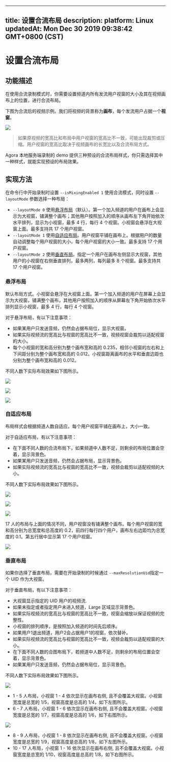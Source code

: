 
---
title: 设置合流布局
description: 
platform: Linux
updatedAt: Mon Dec 30 2019 09:38:42 GMT+0800 (CST)
---
# 设置合流布局
## 功能描述
在使用合流录制模式时，你需要设置频道内所有发流用户视窗的大小及其在视频画布上的位置，进行合流布局。

下图为合流后的视频示例。我们将视频的背景称为**画布**，每个发流用户占据一个**视窗**。

![](https://web-cdn.agora.io/docs-files/1577694882339)

>  如果原视频的宽高比和布局中用户视窗的宽高比不一致，可能出现裁剪或压缩。用户视窗的宽高比取决于视频画布的长宽比以及合流布局方式。

Agora 本地服务端录制的 demo 提供三种预设的合流布局样式，你只需选择其中一种样式，就能实现预设的布局效果。

## 实现方法

在命令行中开始录制时设置 `--isMixingEnabled 1` 使用合流模式，同时设置 `--layoutMode` 参数选择一种布局：
- `--layoutMode 0`  使用[悬浮布局](#float)（默认）。第一个加入频道的用户在画布上会显示为大视窗，铺满整个画布；其他用户按照加入的顺序从画布左下角开始依次水平排列，显示为小视窗，最多 4 行，每行 4 个视窗。小视窗会悬浮在大视窗上面。最多支持共 17 个用户视窗。
- `--layoutMode 1` 使用[自适应布局](#bestfit)。用户视窗平铺在画布上。根据用户的数量自动调整每个用户视窗的大小，每个用户视窗的大小一致。最多支持 17 个用户视窗。
- `--layoutMode 2` 使用[垂直布局](#vertical)。指定一个用户在画布左侧显示大视窗，其他用户的小视窗在右侧垂直排列，最多两列，每列最多 8 个视窗。最多支持共 17 个用户视窗。

### <a name="float"></a>悬浮布局

默认布局方式。小视窗会悬浮在大视窗上面。第一个加入频道的用户在屏幕上会显示为大视窗，铺满整个画布，其他用户按照加入的顺序从屏幕左下角开始依次水平排列显示小视窗，最多 4 行，每行 4 个视窗。

对于悬浮布局，有以下注意事项：

- 如果某用户只发送音频，仍然会占据布局位，显示大视窗。
- 如果实际视频流的宽高比与视窗的宽高比不一致，视频视窗会裁剪以适配视窗的大小。
- 每个小视窗的宽和高分别为整个画布宽和高的 0.235，相邻小视窗的左右和上下间距分别为整个画布宽和高的 0.012。小视窗距离画布的水平和垂直边距也分别为整个画布宽和高的 0.012。

不同人数下实际布局效果如下图所示。

![](https://web-cdn.agora.io/docs-files/1577695077045)

![](https://web-cdn.agora.io/docs-files/1577695087376)

![](https://web-cdn.agora.io/docs-files/1577696102687)

### <a name="bestfit"></a>自适应布局

布局样式会根据频道人数自适应。每个用户视窗平铺在画布上，大小一致。

对于自适应布局，有以下注意事项：

- 在下面不同人数的合流布局下，如果频道中人数不足，则剩余的布局位置会空着，显示背景色。
- 如果某用户只发送音频，仍然会占据布局，显示背景色。
- 如果实际视频流的宽高比与视窗的宽高比不一致，视频会裁剪以适配视频的大小。

不同人数下实际布局效果如下图所示。

![](https://web-cdn.agora.io/docs-files/1577695108955)

![](https://web-cdn.agora.io/docs-files/1577695143313)

![](https://web-cdn.agora.io/docs-files/1577695187385)

17 人的布局与上面的情况不同，用户视窗没有铺满整个画布。每个用户视窗的宽和高分别为总宽度和总高度的 0.2，前四行每行四个用户，画布左右边距均为总宽度的 0.1。第五行居中显示第 17 个用户视窗。

![](https://web-cdn.agora.io/docs-files/1577696123459)

### <a name="vertical"></a>垂直布局

如果你选择了垂直布局，需要在开始录制的时候通过 `--maxResolutionUid`指定一个 UID 作为大视窗。

对于垂直布局，有以下注意事项：

- 大视窗显示指定的 UID 用户的视频流.
 - 如果未指定或者指定用户未进入频道，Large 区域显示背景色。
 - 如果实际视频流的宽高比与视窗的宽高比不一致，视窗会缩放以保证视频的完整性。
- 小视窗的排列顺序，是按照加入频道的时间先后顺序。
 - 如果用户1退出频道，用户2会占据用户1的视窗，依次替补。
 - 如果实际视频流的宽高比与视窗的宽高比不一致，视频会裁剪以适配视窗的大小。
- 在下面不同人数的合图布局下，若频道中人数不足，则剩余的布局位置会空着，显示背景色。
- 如果某用户只发送音频，仍然会占据布局位，显示背景色。

不同人数下实际布局效果如下图所示。

![](https://web-cdn.agora.io/docs-files/1577695422766)

- 1 - 5 人布局，小视窗 1 - 4 依次显示在画布右侧, 且不会覆盖大视窗。小视窗宽度是总宽的 1/5，视窗高度是总高的 1/4，如下左图所示。
- 6 - 7 人布局，小视窗 1 - 6 依次显示在画布右侧, 且不会覆盖大视窗。小视窗宽度是总宽的 1/7，视窗高度是总高的 1/6，如下右图所示。

![](https://web-cdn.agora.io/docs-files/1577695434982)

- 8 - 9 人布局，小视窗 1 - 8 依次显示在画布右侧, 且不会覆盖大视窗。小视窗宽度是总宽的 1/9，视窗高度是总高的 1/8，如下左图所示。
- 10 - 17 人布局，小视窗 1 - 16 依次显示在画布右侧, 且不会覆盖大视窗。小视窗宽度是总宽的 1/10，视窗高度是总高的 1/8，如下右图所示。

